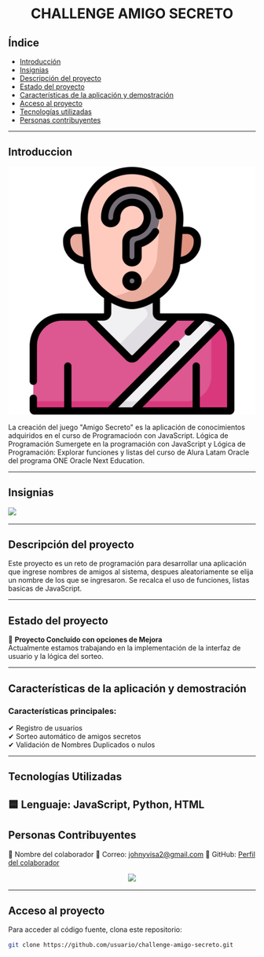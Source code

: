 <h1 align="center">CHALLENGE AMIGO SECRETO</h1>

## Índice

* [Introducción](#introduccion)
* [Insignias](#insignias)
* [Descripción del proyecto](#descripción-del-proyecto)
* [Estado del proyecto](#estado-del-proyecto)
* [Características de la aplicación y demostración](#características-de-la-aplicación-y-demostración)
* [Acceso al proyecto](#acceso-al-proyecto)
* [Tecnologías utilizadas](#tecnologías-utilizadas)
* [Personas contribuyentes](#personas-contribuyentes)



---

## Introduccion
<p align="center">
   <img src="assets/friend-secret.png" alt="Portada">
</p>
La creación del juego "Amigo Secreto" es la aplicación de conocimientos adquiridos en el curso de Programacioón con JavaScript.
Lógica de Programación Sumergete en la programación con JavaScript y Lógica de Programación: Explorar funciones y listas del curso de Alura Latam Oracle del programa ONE Oracle Next Education.


---

## Insignias
<p align="left">
   <img src="https://img.shields.io/badge/STATUS-EN%20DESARROLLO-green">
</p>

---

## Descripción del proyecto

Este proyecto es un reto de programación para desarrollar una aplicación que ingrese nombres de amigos al sistema, despues aleatoriamente  se elija un nombre de los que se ingresaron.
Se recalca el uso de funciones, listas basicas de JavaScript.

---

## Estado del proyecto

🚀 **Proyecto Concluído con opciones de Mejora**  
Actualmente estamos trabajando en la implementación de la interfaz de usuario y la lógica del sorteo.

---

## Características de la aplicación y demostración

### Características principales:
✔ Registro de usuarios  
✔ Sorteo automático de amigos secretos  
✔ Validación de Nombres Duplicados o nulos

---
## Tecnologías Utilizadas
🟦 Lenguaje: JavaScript, Python, HTML
---
## Personas Contribuyentes
👤 Nombre del colaborador
📧 Correo: johnyvisa2@gmail.com
🔗 GitHub: [Perfil del colaborador](https://github.com/JohnSV14)
<p align="center">
   <img src="https://avatars.githubusercontent.com/u/179539907?s=400&u=c9a9da329cc4db7f7b66c57fee109eb01950ce3d&v=4">
</p>

---
## Acceso al proyecto

Para acceder al código fuente, clona este repositorio:

```bash
git clone https://github.com/usuario/challenge-amigo-secreto.git
